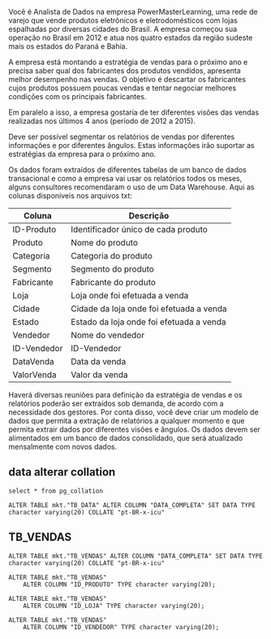 Você é Analista de Dados na empresa PowerMasterLearning, uma rede de varejo que
vende produtos eletrônicos e eletrodomésticos com lojas espalhadas por diversas cidades do
Brasil. 
A empresa começou sua operação no Brasil em 2012 e atua nos quatro estados da região
sudeste mais os estados do Paraná e Bahia.

A empresa está montando a estratégia de vendas para o próximo ano e precisa saber qual
dos fabricantes dos produtos vendidos, apresenta melhor desempenho nas vendas. O objetivo é
descartar os fabricantes cujos produtos possuem poucas vendas e tentar negociar melhores
condições com os principais fabricantes.

Em paralelo a isso, a empresa gostaria de ter diferentes visões das vendas realizadas nos
últimos 4 anos (período de 2012 a 2015). 

Deve ser possível segmentar os relatórios de vendas
por diferentes informações e por diferentes ângulos. Estas informações irão suportar as
estratégias da empresa para o próximo ano.

Os dados foram extraídos de diferentes tabelas de um banco de dados transacional e
como a empresa vai usar os relatórios todos os meses, alguns consultores recomendaram o uso
de um Data Warehouse. Aqui as colunas disponíveis nos arquivos txt:

Coluna | Descrição
--- | ---
ID-Produto | Identificador único de cada produto
Produto | Nome do produto
Categoria | Categoria do produto
Segmento | Segmento do produto
Fabricante | Fabricante do produto
Loja | Loja onde foi efetuada a venda
Cidade | Cidade da loja onde foi efetuada a venda
Estado | Estado da loja onde foi efetuada a venda
Vendedor | Nome do vendedor
ID-Vendedor | ID-Vendedor
DataVenda | Data da venda
ValorVenda | Valor da venda


Haverá diversas reuniões para definição da estratégia de vendas e os relatórios poderão
ser extraídos sob demanda, de acordo com a necessidade dos gestores. Por conta disso, você
deve criar um modelo de dados que permita a extração de relatórios a qualquer momento e que
permita extrair dados por diferentes visões e ângulos. Os dados devem ser alimentados em um
banco de dados consolidado, que será atualizado mensalmente com novos dados.

## data alterar collation



```Language: sql TB_DATA
select * from pg_collation

ALTER TABLE mkt."TB_DATA" ALTER COLUMN "DATA_COMPLETA" SET DATA TYPE character varying(20) COLLATE "pt-BR-x-icu"
```

## TB_VENDAS

```
ALTER TABLE mkt."TB_VENDAS" ALTER COLUMN "DATA_COMPLETA" SET DATA TYPE character varying(20) COLLATE "pt-BR-x-icu"

ALTER TABLE mkt."TB_VENDAS"
    ALTER COLUMN "ID_PRODUTO" TYPE character varying(20);

ALTER TABLE mkt."TB_VENDAS"
    ALTER COLUMN "ID_LOJA" TYPE character varying(20);

ALTER TABLE mkt."TB_VENDAS"
    ALTER COLUMN "ID_VENDEDOR" TYPE character varying(20);

```